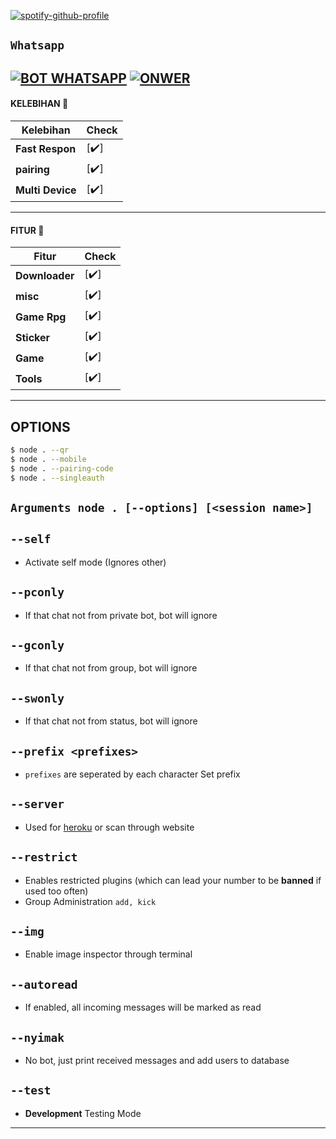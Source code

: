 [![spotify-github-profile](https://spotify-github-profile.vercel.app/api/view?uid=317zkbi2yoai33i22pcbghvrb6mq&cover_image=true&theme=novatorem&show_offline=true&background_color=000000&interchange=true&bar_color=3939cc&bar_color_cover=false)](https://spotify-github-profile.vercel.app/api/view?uid=317zkbi2yoai33i22pcbghvrb6mq&redirect=true)




## ```Whatsapp``` <a href="https://wa.me/6281352787682">
[![BOT WHATSAPP](https://img.shields.io/badge/WhatsApp%20BOT-25D366?style=for-the-badge&logo=whatsapp&logoColor=white)](https://wa.me/6287765848521) 
[![ONWER](https://img.shields.io/badge/Owner%20BOT-25D366?style=for-the-badge&logo=whatsapp&logoColor=white)](https://wa.me/6281352787682) 
---------

#### KELEBIHAN 📍
| Kelebihan | Check |
|--------|--------|
| **Fast Respon** |[✔️] |
| **pairing** |[✔️] |
| **Multi Device** |[✔️] |
---------
#### FITUR 📍
| Fitur | Check |
|--------|--------|
| **Downloader** |[✔️] |
| **misc** |[✔️] |
| **Game Rpg** |[✔️] |
| **Sticker** |[✔️] |
| **Game** |[✔️] |
| **Tools** |[✔️] |
---------



## OPTIONS
```bash
$ node . --qr
$ node . --mobile
$ node . --pairing-code
$ node . --singleauth
```


## ```Arguments node . [--options] [<session name>]```

## `--self`
* Activate self mode (Ignores other)

## `--pconly`
* If that chat not from private bot, bot will ignore

## `--gconly`
* If that chat not from group, bot will ignore

## `--swonly`
* If that chat not from status, bot will ignore

## `--prefix <prefixes>`
* `prefixes` are seperated by each character
Set prefix

## `--server`
* Used for [heroku](https://heroku.com/) or scan through website

## `--restrict`
* Enables restricted plugins (which can lead your number to be **banned** if used too often)
* Group Administration `add, kick`

## `--img`
* Enable image inspector through terminal

## `--autoread`
* If enabled, all incoming messages will be marked as read

## `--nyimak`
* No bot, just print received messages and add users to database

## `--test`
* **Development** Testing Mode

---------


